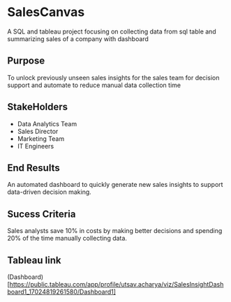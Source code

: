 # SalesCanvas
A SQL and tableau project focusing on collecting data from sql table and summarizing sales of a company with dashboard

## Purpose
To unlock previously unseen sales insights for the sales team for decision support and automate to reduce manual data collection time

## StakeHolders
+ Data Analytics Team
+ Sales Director
+ Marketing Team
+ IT Engineers

## End Results
An automated dashboard to quickly generate new sales insights to support data-driven decision making.

## Sucess Criteria
Sales analysts save 10% in costs by making better decisions and spending 20% ​​of the time manually collecting data.

## Tableau link
(Dashboard)[https://public.tableau.com/app/profile/utsav.acharya/viz/SalesInsightDashboard1_17024819261580/Dashboard1]

